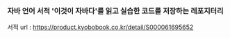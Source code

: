 
### 자바 언어 서적 '이것이 자바다'를 읽고 실습한 코드를 저장하는 레포지터리


서적 url : https://product.kyobobook.co.kr/detail/S000061695652
